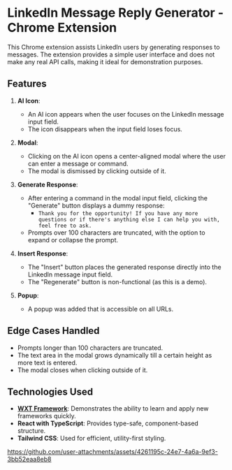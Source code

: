 # LinkedIn Message Reply Generator - Chrome Extension

This Chrome extension assists LinkedIn users by generating responses to messages. The extension provides a simple user interface and does not make any real API calls, making it ideal for demonstration purposes.

## Features

1. **AI Icon**: 
   - An AI icon appears when the user focuses on the LinkedIn message input field.
   - The icon disappears when the input field loses focus.

2. **Modal**:
   - Clicking on the AI icon opens a center-aligned modal where the user can enter a message or command.
   - The modal is dismissed by clicking outside of it.

3. **Generate Response**:
   - After entering a command in the modal input field, clicking the "Generate" button displays a dummy response: 
     - `Thank you for the opportunity! If you have any more questions or if there's anything else I can help you with, feel free to ask.`
   - Prompts over 100 characters are truncated, with the option to expand or collapse the prompt.

4. **Insert Response**:
   - The "Insert" button places the generated response directly into the LinkedIn message input field.
   - The "Regenerate" button is non-functional (as this is a demo).

5. **Popup**:
   - A popup was added that is accessible on all URLs.

## Edge Cases Handled

- Prompts longer than 100 characters are truncated.
- The text area in the modal grows dynamically till a certain height as more text is entered.
- The modal closes when clicking outside of it.

## Technologies Used

- **[WXT Framework](https://wxt.dev/)**: Demonstrates the ability to learn and apply new frameworks quickly.
- **React with TypeScript**: Provides type-safe, component-based structure.
- **Tailwind CSS**: Used for efficient, utility-first styling.
  


https://github.com/user-attachments/assets/4261195c-24e7-4a6a-9ef3-3bb52eaa8eb8

